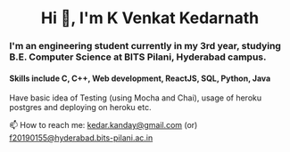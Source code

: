 <h1 align="center"> Hi 👋, I'm K Venkat Kedarnath</h1>
<h3>I'm an engineering student currently in my 3rd year, studying B.E. Computer Science at BITS Pilani, Hyderabad campus.</h3>

<h4>Skills include C, C++, Web development, ReactJS, SQL, Python, Java</h4>

Have basic idea of Testing (using Mocha and Chai), usage of heroku postgres and deploying on heroku etc.

📫 How to reach me: kedar.kanday@gmail.com (or) f20190155@hyderabad.bits-pilani.ac.in
<!--
**K-VENKAT-KEDARNATH/K-VENKAT-KEDARNATH** is a ✨ _special_ ✨ repository because its `README.md` (this file) appears on your GitHub profile.

Here are some ideas to get you started:

- 🔭 I’m currently working on ...
- 🌱 I’m currently learning ...
- 👯 I’m looking to collaborate on ...
- 🤔 I’m looking for help with ...
- 💬 Ask me about ...
- 📫 How to reach me: ...
- 😄 Pronouns: ...
- ⚡ Fun fact: ...
-->
